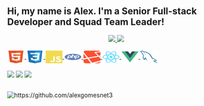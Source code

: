 ## Hi, my name is Alex. I'm a Senior Full-stack Developer and Squad Team Leader!
<div align="center">
  <a href="https://github.com/alexgomesnet3">
  <img height="180em" src="https://github-readme-stats.vercel.app/api?username=alexgomesnet3&show_icons=true&theme=dracula&include_all_commits=true&count_private=true"/>
  <img height="180em" src="https://github-readme-stats.vercel.app/api/top-langs/?username=alexgomesnet3&layout=compact&langs_count=10&theme=dracula"/>
</div>
<div style="display: inline_block"><br>
  <img align="center" alt="Alex-HTML" height="30" width="40" src="https://raw.githubusercontent.com/devicons/devicon/master/icons/html5/html5-original.svg">
  <img align="center" alt="Alex-CSS" height="30" width="40" src="https://raw.githubusercontent.com/devicons/devicon/master/icons/css3/css3-original.svg">
  <img align="center" alt="Alex-Js" height="30" width="40" src="https://raw.githubusercontent.com/devicons/devicon/master/icons/javascript/javascript-plain.svg">
  <img align="center" alt="Alex-PHP" height="30" width="40" src="https://raw.githubusercontent.com/devicons/devicon/master/icons/php/php-plain.svg">
  <img align="center" alt="Alex-Lara" height="30" width="40" src="https://raw.githubusercontent.com/devicons/devicon/master/icons/laravel/laravel-plain.svg">
  <img align="center" alt="Alex-React" height="30" width="40" src="https://raw.githubusercontent.com/devicons/devicon/master/icons/react/react-original.svg">
  <img align="center" alt="Alex-Vue" height="30" width="40" src="https://raw.githubusercontent.com/devicons/devicon/master/icons/vuejs/vuejs-original.svg">
  <img align="center" alt="Alex-MySQL" height="30" width="40" src="https://raw.githubusercontent.com/devicons/devicon/master/icons/mysql/mysql-original.svg">
</div>
</br>
<div> 
  <a href="https://www.linkedin.com/in/alex-gomes-net3" target="_blank"><img src="https://img.shields.io/badge/-LinkedIn-%230077B5?style=for-the-badge&logo=linkedin&logoColor=white" target="_blank"></a> 
  <a href="https://instagram.com/alexgomesnet3" target="_blank"><img src="https://img.shields.io/badge/-Instagram-%23E4405F?style=for-the-badge&logo=instagram&logoColor=white" target="_blank"></a>
  <a href = "mailto:alex.gomes.net3@gmail.com"><img src="https://img.shields.io/badge/-Gmail-%23333?style=for-the-badge&logo=gmail&logoColor=white" target="[Linkedin](https://www.linkedin.com/in/alex-gomes-net3/)"></a>
</div>
  
##
  
  <div>
    <img src="https://komarev.com/ghpvc/?username=alexgomesnet3&style=flat-square&color=blue" alt="https://github.com/alexgomesnet3"/>
  </div>
